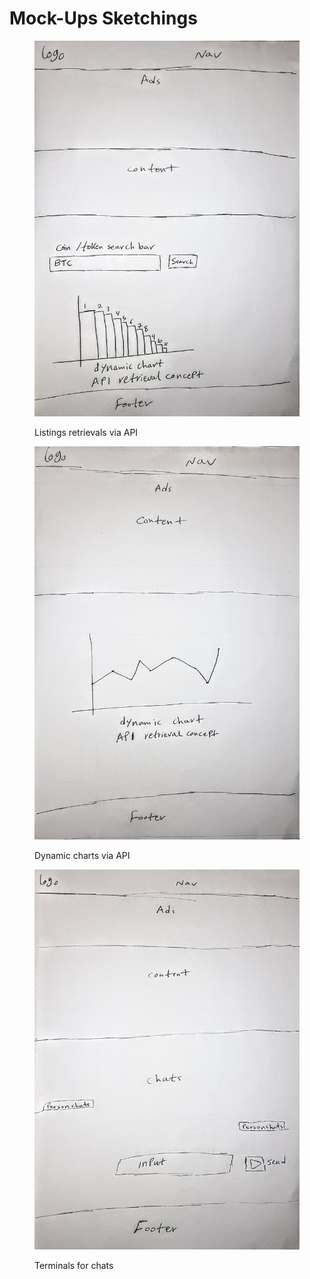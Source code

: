 # Mock-Ups Sketchings



<figure><img src="../.gitbook/assets/20240130_205947~2.jpg" alt=""><figcaption><p>Listings retrievals via API</p></figcaption></figure>





<figure><img src="../.gitbook/assets/20240130_210004~2.jpg" alt=""><figcaption><p>Dynamic charts via API</p></figcaption></figure>





<figure><img src="../.gitbook/assets/20240130_210016~2.jpg" alt=""><figcaption><p>Terminals for chats</p></figcaption></figure>
